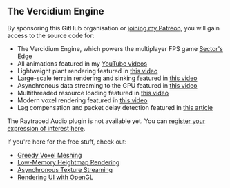 ## The Vercidium Engine

By sponsoring this GitHub organisation or [joining my Patreon](https://patreon.com/vercidium), you will gain access to the source code for:
- The Vercidium Engine, which powers the multiplayer FPS game [Sector's Edge](https://www.youtube.com/watch?v=UnKcselFTw0)
- All animations featured in my [YouTube videos](https://www.youtube.com/@Vercidium)
- Lightweight plant rendering featured in [this video](https://www.youtube.com/watch?v=R-bjXOEQyX8)
- Large-scale terrain rendering and sinking featured in [this video](https://www.youtube.com/watch?v=5zlfJW2VGLM)
- Asynchronous data streaming to the GPU featured in [this video](https://www.youtube.com/watch?v=YNFaOnhaaso)
- Multithreaded resource loading featured in [this video](https://www.youtube.com/watch?v=jIHszNeBv7I)
- Modern voxel rendering featured in [this video](https://www.youtube.com/watch?v=40JzyaOYJeY)
- Lag compensation and packet delay detection featured in [this article](https://www.patreon.com/posts/114736115)

The Raytraced Audio plugin is not available yet. You can [register your expression of interest here](https://forms.gle/aJ8pGPmzMb8YoZHf9).

If you're here for the free stuff, check out:
- [Greedy Voxel Meshing](https://github.com/vercidium-patreon/meshing)
- [Low-Memory Heightmap Rendering](https://github.com/vercidium-patreon/glvertexid)
- [Asynchronous Texture Streaming](https://github.com/vercidium-patreon/streaming)
- [Rendering UI with OpenGL](https://github.com/vercidium-patreon/drawing)
